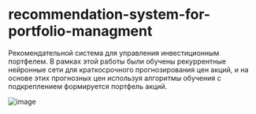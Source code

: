 # recommendation-system-for-portfolio-managment
Рекомендательной система для управления инвестиционным портфелем. В рамках этой работы были обучены рекуррентные нейронные сети для краткосрочного прогнозирования цен акций, и на основе этих прогнозных цен используя алгоритмы обучения с подкреплением формируется портфель акций.


![image](https://github.com/user-attachments/assets/84ccf681-81f1-47df-aed0-1c2a8901292d)
